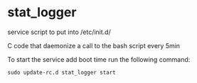 # stat_logger

service script to put into /etc/init.d/

C code that daemonize a call to the bash script every 5min

To start the service add boot time run the following command:

`sudo update-rc.d stat_logger start`
